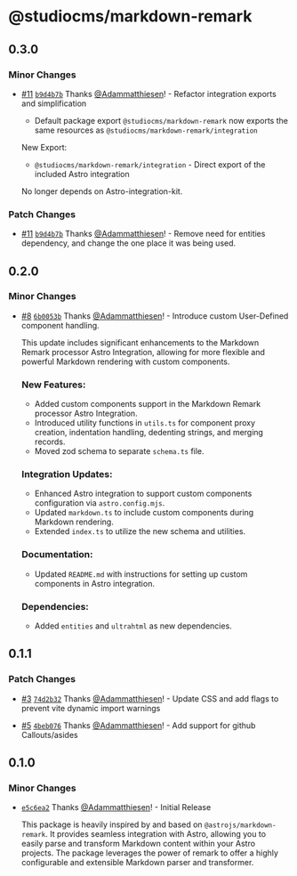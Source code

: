 # @studiocms/markdown-remark

## 0.3.0

### Minor Changes

- [#11](https://github.com/withstudiocms/markdown-remark/pull/11) [`b9d4b7b`](https://github.com/withstudiocms/markdown-remark/commit/b9d4b7b79a62bcf52fe1445f4b9d333ce618e6c9) Thanks [@Adammatthiesen](https://github.com/Adammatthiesen)! - Refactor integration exports and simplification

  - Default package export `@studiocms/markdown-remark` now exports the same resources as `@studiocms/markdown-remark/integration`

  New Export:

  - `@studiocms/markdown-remark/integration` - Direct export of the included Astro integration

  No longer depends on Astro-integration-kit.

### Patch Changes

- [#11](https://github.com/withstudiocms/markdown-remark/pull/11) [`b9d4b7b`](https://github.com/withstudiocms/markdown-remark/commit/b9d4b7b79a62bcf52fe1445f4b9d333ce618e6c9) Thanks [@Adammatthiesen](https://github.com/Adammatthiesen)! - Remove need for entities dependency, and change the one place it was being used.

## 0.2.0

### Minor Changes

- [#8](https://github.com/withstudiocms/markdown-remark/pull/8) [`6b0053b`](https://github.com/withstudiocms/markdown-remark/commit/6b0053b37ec58e56bd757d68f1d4a27f78b233b7) Thanks [@Adammatthiesen](https://github.com/Adammatthiesen)! - Introduce custom User-Defined component handling.

  This update includes significant enhancements to the Markdown Remark processor Astro Integration, allowing for more flexible and powerful Markdown rendering with custom components.

  ### New Features:

  - Added custom components support in the Markdown Remark processor Astro Integration.
  - Introduced utility functions in `utils.ts` for component proxy creation, indentation handling, dedenting strings, and merging records.
  - Moved zod schema to separate `schema.ts` file.

  ### Integration Updates:

  - Enhanced Astro integration to support custom components configuration via `astro.config.mjs`.
  - Updated `markdown.ts` to include custom components during Markdown rendering.
  - Extended `index.ts` to utilize the new schema and utilities.

  ### Documentation:

  - Updated `README.md` with instructions for setting up custom components in Astro integration.

  ### Dependencies:

  - Added `entities` and `ultrahtml` as new dependencies.

## 0.1.1

### Patch Changes

- [#3](https://github.com/withstudiocms/markdown-remark/pull/3) [`74d2b32`](https://github.com/withstudiocms/markdown-remark/commit/74d2b320c9acc562f0c87f5c6cea69712bcfba88) Thanks [@Adammatthiesen](https://github.com/Adammatthiesen)! - Update CSS and add flags to prevent vite dynamic import warnings

- [#5](https://github.com/withstudiocms/markdown-remark/pull/5) [`4beb076`](https://github.com/withstudiocms/markdown-remark/commit/4beb07632d18e05b3cece083512bdbd8197ebc31) Thanks [@Adammatthiesen](https://github.com/Adammatthiesen)! - Add support for github Callouts/asides

## 0.1.0

### Minor Changes

- [`e5c6ea2`](https://github.com/withstudiocms/markdown-remark/commit/e5c6ea207285dc623f6879b0160c5b4b05542e52) Thanks [@Adammatthiesen](https://github.com/Adammatthiesen)! - Initial Release

  This package is heavily inspired by and based on `@astrojs/markdown-remark`. It provides seamless integration with Astro, allowing you to easily parse and transform Markdown content within your Astro projects. The package leverages the power of remark to offer a highly configurable and extensible Markdown parser and transformer.
